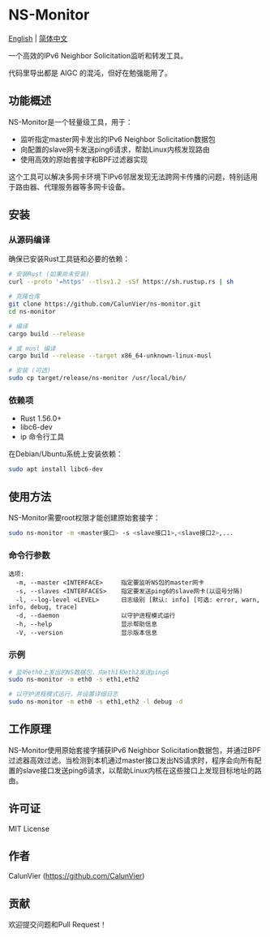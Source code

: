 # NS-Monitor

[English](README.md) | [简体中文](README_ZH.md)

一个高效的IPv6 Neighbor Solicitation监听和转发工具。

代码里导出都是 AIGC 的混沌，但好在勉强能用了。

## 功能概述

NS-Monitor是一个轻量级工具，用于：

- 监听指定master网卡发出的IPv6 Neighbor Solicitation数据包
- 向配置的slave网卡发送ping6请求，帮助Linux内核发现路由
- 使用高效的原始套接字和BPF过滤器实现

这个工具可以解决多网卡环境下IPv6邻居发现无法跨网卡传播的问题，特别适用于路由器、代理服务器等多网卡设备。

## 安装

### 从源码编译

确保已安装Rust工具链和必要的依赖：

```bash
# 安装Rust (如果尚未安装)
curl --proto '=https' --tlsv1.2 -sSf https://sh.rustup.rs | sh

# 克隆仓库
git clone https://github.com/CalunVier/ns-monitor.git
cd ns-monitor

# 编译
cargo build --release

# 或 musl 编译
cargo build --release --target x86_64-unknown-linux-musl

# 安装 (可选)
sudo cp target/release/ns-monitor /usr/local/bin/
```

### 依赖项

- Rust 1.56.0+
- libc6-dev
- ip 命令行工具

在Debian/Ubuntu系统上安装依赖：

```bash
sudo apt install libc6-dev
```

## 使用方法

NS-Monitor需要root权限才能创建原始套接字：

```bash
sudo ns-monitor -m <master接口> -s <slave接口1>,<slave接口2>,...
```

### 命令行参数

```
选项:
  -m, --master <INTERFACE>     指定要监听NS包的master网卡
  -s, --slaves <INTERFACES>    指定要发送ping6的slave网卡(以逗号分隔)
  -l, --log-level <LEVEL>      日志级别 [默认: info] [可选: error, warn, info, debug, trace]
  -d, --daemon                 以守护进程模式运行
  -h, --help                   显示帮助信息
  -V, --version                显示版本信息
```

### 示例

```bash
# 监听eth0上发出的NS数据包，向eth1和eth2发送ping6
sudo ns-monitor -m eth0 -s eth1,eth2

# 以守护进程模式运行，并设置详细日志
sudo ns-monitor -m eth0 -s eth1,eth2 -l debug -d
```

## 工作原理

NS-Monitor使用原始套接字捕获IPv6 Neighbor Solicitation数据包，并通过BPF过滤器高效过滤。当检测到本机通过master接口发出NS请求时，程序会向所有配置的slave接口发送ping6请求，以帮助Linux内核在这些接口上发现目标地址的路由。

## 许可证

MIT License

## 作者

CalunVier (https://github.com/CalunVier)

## 贡献

欢迎提交问题和Pull Request！